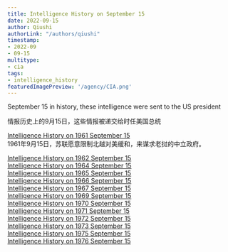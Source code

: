 ```yaml
---
title: Intelligence History on September 15
date: 2022-09-15
author: Qiushi 
authorLink: "/authors/qiushi"
timestamp: 
- 2022-09
- 09-15
multitype: 
- cia
tags: 
- intelligence_history
featuredImagePreview: '/agency/CIA.png'
---
```



September 15 in history, these intelligence were sent to the US president

情报历史上的9月15日，这些情报被递交给时任美国总统

<!--more-->







[Intelligence History on 1961 September 15](/dailybrief/1961-09-15)   
1961年9月15日，苏联愿意限制北越对美缓和，来谋求老挝的中立政府。 

[Intelligence History on 1962 September 15](/dailybrief/1962-09-15)   
[Intelligence History on 1964 September 15](/dailybrief/1964-09-15)   
[Intelligence History on 1965 September 15](/dailybrief/1965-09-15)   
[Intelligence History on 1966 September 15](/dailybrief/1966-09-15)   
[Intelligence History on 1967 September 15](/dailybrief/1967-09-15)   
[Intelligence History on 1969 September 15](/dailybrief/1969-09-15)   
[Intelligence History on 1970 September 15](/dailybrief/1970-09-15)   
[Intelligence History on 1971 September 15](/dailybrief/1971-09-15)   
[Intelligence History on 1972 September 15](/dailybrief/1972-09-15)   
[Intelligence History on 1973 September 15](/dailybrief/1973-09-15)   
[Intelligence History on 1975 September 15](/dailybrief/1975-09-15)   
[Intelligence History on 1976 September 15](/dailybrief/1976-09-15)   

